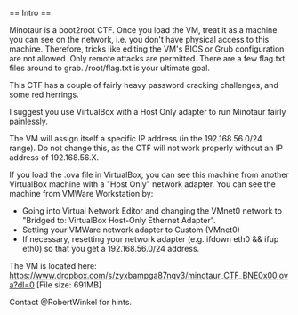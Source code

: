 == Intro ==

Minotaur is a boot2root CTF. Once you load the VM, treat it as a machine you can see on the network, i.e. you don't have physical access to this machine. Therefore, tricks like editing the VM's BIOS or Grub configuration are not allowed. Only remote attacks are permitted.
There are a few flag.txt files around to grab. /root/flag.txt is your ultimate goal.

This CTF has a couple of fairly heavy password cracking challenges, and some red herrings.

I suggest you use VirtualBox with a Host Only adapter to run Minotaur fairly painlessly.

The VM will assign itself a specific IP address (in the 192.168.56.0/24 range). Do not change this, as the CTF will not work properly without an IP address of 192.168.56.X.

If you load the .ova file in VirtualBox, you can see this machine from another VirtualBox machine with a "Host Only" network adapter.
You can see the machine from VMWare Workstation by:
- Going into Virtual Network Editor and changing the VMnet0 network to "Bridged to: VirtualBox Host-Only Ethernet Adapter".
- Setting your VMWare network adapter to Custom (VMnet0)
- If necessary, resetting your network adapter (e.g. ifdown eth0 && ifup eth0) so that you get a 192.168.56.0/24 address.

The VM is located here: https://www.dropbox.com/s/zyxbampga87nqv3/minotaur_CTF_BNE0x00.ova?dl=0 [File size: 691MB]

Contact @RobertWinkel for hints.
